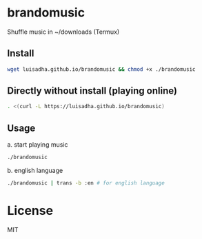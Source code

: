# brandomusic

 Shuffle music in ~/downloads (Termux)

## Install

```sh
wget luisadha.github.io/brandomusic && chmod +x ./brandomusic
```

## Directly without install (playing online)
```sh
. <(curl -L https://luisadha.github.io/brandomusic)
```

## Usage

a. start playing music
```sh
./brandomusic
```
b. english language
```sh
./brandomusic | trans -b :en # for english language
```

# License 
MIT
